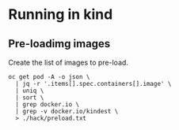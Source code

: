 # Running in kind

## Pre-loadimg images

Create the list of images to pre-load.
```
oc get pod -A -o json \
  | jq -r '.items[].spec.containers[].image' \
  | uniq \
  | sort \
  | grep docker.io \
  | grep -v docker.io/kindest \
  > ./hack/preload.txt
```

